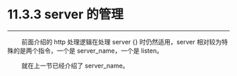 # 11.3.3 server 的管理
***

&emsp;&emsp;
前面介绍的 http 处理逻辑在处理 server {} 时仍然适用，server 相对较为特殊的是两个指令，一个是 server\_name，一个是 listen。

&emsp;&emsp;
就在上一节已经介绍了 server\_name。